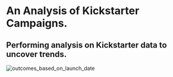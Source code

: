 # An Analysis of Kickstarter Campaigns.
Performing analysis on Kickstarter data to uncover trends.
---
![outcomes_based_on_launch_date](path/to/outcomes_based_on_launch_date.png)

